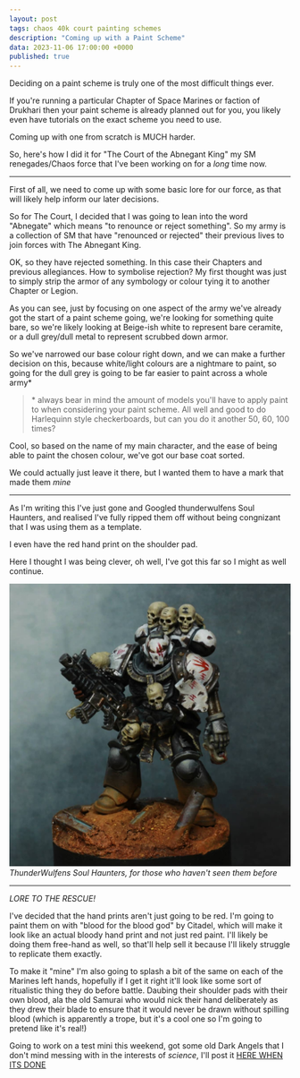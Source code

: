 ```yaml
---
layout: post
tags: chaos 40k court painting schemes
description: "Coming up with a Paint Scheme"
data: 2023-11-06 17:00:00 +0000
published: true
---
```


Deciding on a paint scheme is truly one of the most difficult things ever.

If you're running a particular Chapter of Space Marines or faction of Drukhari then your paint scheme is already planned out for you, you likely even have tutorials on the exact scheme you need to use.

Coming up with one from scratch is MUCH harder.

So, here's how I did it for "The Court of the Abnegant King" my SM renegades/Chaos force that I've been working on for a *long* time now.

---

First of all, we need to come up with some basic lore for our force, as that will likely help inform our later decisions.

So for The Court, I decided that I was going to lean into the word "Abnegate" which means "to renounce or reject something". So my army is a collection of SM that have "renounced or rejected" their previous lives to join forces with The Abnegant King.

OK, so they have rejected something. In this case their Chapters and previous allegiances. How to symbolise rejection? My first thought was just to simply strip the armor of any symbology or colour tying it to another Chapter or Legion.

As you can see, just by focusing on one aspect of the army we've already got the start of a paint scheme going, we're looking for something quite bare, so we're likely looking at Beige-ish white to represent bare ceramite, or a dull grey/dull metal to represent scrubbed down armor.

So we've narrowed our base colour right down, and we can make a further decision on this, because white/light colours are a nightmare to paint, so going for the dull grey is going to be far easier to paint across a whole army\*

> \* always bear in mind the amount of models you'll have to apply paint to when considering your paint scheme. All well and good to do Harlequinn style checkerboards, but can you do it another 50, 60, 100 times?

Cool, so based on the name of my main character, and the ease of being able to paint the chosen colour, we've got our base coat sorted.

We could actually just leave it there, but I wanted them to have a mark that made them *mine*

---

As I'm writing this I've just gone and Googled thunderwulfens Soul Haunters, and realised I've fully ripped them off without being congnizant that I was using them as a template.

I even have the red hand print on the shoulder pad.

Here I thought I was being clever, oh well, I've got this far so I might as well continue.

![ThunderWulfens Soul Haunters](/assets/img/post_img/soul-haunter.png)
*ThunderWulfens Soul Haunters, for those who haven't seen them before*

---

*LORE TO THE RESCUE!*

I've decided that the hand prints aren't just going to be red. I'm going to paint them on with "blood for the blood god" by Citadel, which will make it look like an actual bloody hand print and not just red paint. I'll likely be doing them free-hand as well, so that'll help sell it because I'll likely struggle to replicate them exactly.

To make it "mine" I'm also going to splash a bit of the same on each of the Marines left hands, hopefully if I get it right it'll look like some sort of ritualistic thing they do before battle. Daubing their shoulder pads with their own blood, ala the old Samurai who would nick their hand deliberately as they drew their blade to ensure that it would never be drawn without spilling blood (which is apparently a trope, but it's a cool one so I'm going to pretend like it's real!)

Going to work on a test mini this weekend, got some old Dark Angels that I don't mind messing with in the interests of *science*, I'll post it [HERE WHEN ITS DONE](https://paintsplastic.com/court-test-mini)